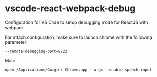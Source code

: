 # vscode-react-webpack-debug
Configuration for VS Code to setup debugging mode for ReactJS with webpack


For attach configuration, make sure to launch chrome with the following parameter: 
```
--remote-debugging-port=9222
```

Mac:
```
open /Applications/Google\ Chrome.app --args --enable-speech-input
```
